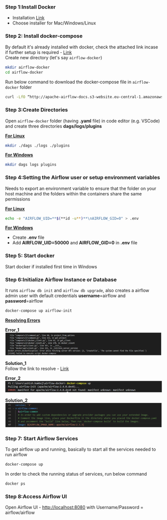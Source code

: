 
### Step 1:Install Docker  
 - Installation [Link](https://docs.docker.com/get-docker/)
 - Choose installer for Mac/Windows/Linux <br>
 
### Step 2: Install docker-compose  
By default it's already installed with docker, check the attached link incase if further setup is required - [Link](https://docs.docker.com/compose/install/) <br>
Create  new directory (let's say `airflow-docker`)
```sh
mkdir airflow-docker
cd airflow-docker
```
Run below command to download the docker-compose file in `airflow-docker` folder
```sh
curl -LfO “http://apache-airflow-docs.s3-website.eu-central-1.amazonaws.com/docs/apache-airflow/latest/docker-compose.yaml”
```

### Step 3:Create Directories  
Open `airflow-docker` folder (having **.yaml** file) in code editor (e.g. VSCode) and create three directories **dags/logs/plugins** <br>

<ins>**For Linux**</ins>
```sh
mkdir ./dags ./logs ./plugins
```
<ins>**For Windows**</ins>
```sh
mkdir dags logs plugins
```
### Step 4:Setting the Airflow user or setup environment variables  
Needs to export an environment variable to ensure that the folder on your host machine and the folders within the containers share the same permissions <br>

<ins>**For Linux**</ins>
```sh
echo -e "AIRFLOW_UID=**$(**id -u**)**\nAIRFLOW_GID=0" > .env
```
<ins> **For Windows**</ins>
 - Create **.env** file
 - Add **AIRFLOW_UID=50000** and **AIRFLOW_GID=0** in
   **.env** file

### Step 5: Start docker  
Start docker if installed first time in Windows <br>

### Step 6:Initialize Airflow Instance or Database  
It runs `airflow db init` and `airflow db upgrade`, also creates a airflow admin user with default credentials **username**=airflow and **password**=airflow 
```sh
docker-compose up airflow-init
```
<ins>**Resolving Errors**</ins>

**Error_1**  
![Airflow Initialization Error-1](https://github.com/ashish-kamboj/mlops/blob/main/apache-airflow/images/airflow_initilization_error.png)

**Solution_1**  
Follow the link to resolve - [Link](https://stackoverflow.com/questions/58663920/can-i-run-docker-desktop-on-windows-without-admin-privileges#:~:text=If%20your%20admin%20account%20is,the%20changes%20to%20take%20effect.) <br>

**Error_2**  
![Airflow Initialization Error-2](https://github.com/ashish-kamboj/mlops/blob/main/apache-airflow/images/airflow_initilization_error_2.png)

**Solution_2**  
![Airflow Initialization Error-2 Solution](https://github.com/ashish-kamboj/mlops/blob/main/apache-airflow/images/airflow_initilization_error_2_solution.png)

### Step 7: Start Airflow Services  
To get airflow up and running, basically to start all the services needed to run airflow
```sh
docker-compose up
```

In order to check the running status of services, run below command
```sh
docker ps
```

### Step 8:Access Airflow UI  
Open Airflow UI - [http://localhost:8080](http://localhost:8080) with Username/Password = airflow/airflow
